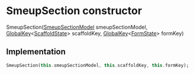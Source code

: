 


# SmeupSection constructor







SmeupSection([SmeupSectionModel](../../smeup_models_widgets_smeup_section_model/SmeupSectionModel-class.md) smeupSectionModel, [GlobalKey](https://api.flutter.dev/flutter/widgets/GlobalKey-class.html)&lt;[ScaffoldState](https://api.flutter.dev/flutter/material/ScaffoldState-class.html)> scaffoldKey, [GlobalKey](https://api.flutter.dev/flutter/widgets/GlobalKey-class.html)&lt;[FormState](https://api.flutter.dev/flutter/widgets/FormState-class.html)> formKey)





## Implementation

```dart
SmeupSection(this.smeupSectionModel, this.scaffoldKey, this.formKey);
```







